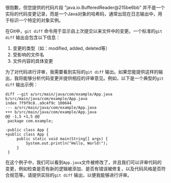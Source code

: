 很抱歉，但您提供的代码片段 "java.io.BufferedReader@215be6bb" 并不是一个实际的代码变更记录，而是一个Java对象的哈希码，通常出现在日志输出中，用于标识一个特定的对象实例。

在Git中，`git diff` 命令用于显示自上次提交以来文件中的变更。一个标准的`git diff` 输出会包含以下信息：

1. 变更的类型（如：modified, added, deleted等）
2. 受影响的文件名
3. 文件内容的具体变更

为了对代码进行评审，我需要看到实际的`git diff` 输出。如果您能提供这样的输出，我将能够分析代码变更并提供相应的评审意见。例如，以下是一个典型的`git diff` 输出示例：

```
diff --git a/src/main/java/com/example/App.java b/src/main/java/com/example/App.java
index 7f9f9c8..a9c4f9c 100644
--- a/src/main/java/com/example/App.java
+++ b/src/main/java/com/example/App.java
@@ -1,5 +1,5 @@
 package com.example;

-public class App {
+public class App {
     public static void main(String[] args) {
         System.out.println("Hello, World!");
     }
 }
```

在这个例子中，我们可以看到`App.java`文件被修改了，并且我们可以评审代码的变更，例如检查是否有新的逻辑被添加、是否有错误被修复，以及代码风格是否符合规范等。请提供实际的`git diff` 输出，以便我能够进行评审。